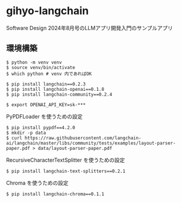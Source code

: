 # gihyo-langchain

Software Design 2024年8月号のLLMアプリ開発入門のサンプルアプリ

## 環境構築

```shell
$ python -m venv venv
$ source venv/bin/activate
$ which python # venv 内であればOK

$ pip install langchain==0.2.3
$ pip install langchain-openai==0.1.8
$ pip install langchain-community==0.2.4
```

```shell
$ export OPENAI_API_KEY=sk-***
```

PyPDFLoader を使うための設定

```shell
$ pip install pypdf==4.2.0
$ mkdir -p data
$ curl https://raw.githubusercontent.com/langchain-ai/langchain/master/libs/community/tests/examples/layout-parser-paper.pdf > data/layout-parser-paper.pdf
```

RecursiveCharacterTextSplitter を使うための設定

```shell
$ pip install langchain-text-splitters==0.2.1
```

Chroma を使うための設定

```shell
$ pip install langchain-chroma==0.1.1
```
